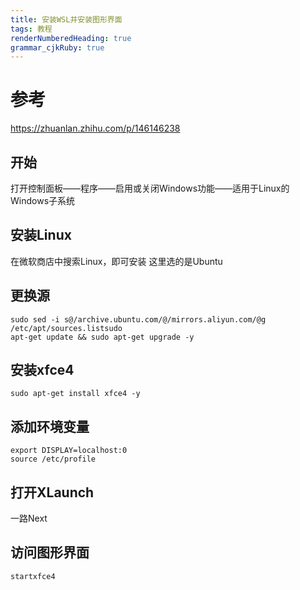 ```yaml
---
title: 安装WSL并安装图形界面
tags: 教程
renderNumberedHeading: true
grammar_cjkRuby: true
---
```


# 参考 #
https://zhuanlan.zhihu.com/p/146146238

## 开始 ##
打开控制面板——程序——启用或关闭Windows功能——适用于Linux的Windows子系统

## 安装Linux ##
在微软商店中搜索Linux，即可安装
这里选的是Ubuntu

## 更换源 ## 
<pre><code class="language-css">sudo sed -i s@/archive.ubuntu.com/@/mirrors.aliyun.com/@g /etc/apt/sources.listsudo 
apt-get update && sudo apt-get upgrade -y</code></pre>

## 安装xfce4 ##
<pre><code class="language-css">sudo apt-get install xfce4 -y</code></pre>

## 添加环境变量 ##
<pre><code class="language-css">export DISPLAY=localhost:0 
source /etc/profile</code></pre>

## 打开XLaunch ## 
一路Next

## 访问图形界面 ##
<pre><code class="language-css">startxfce4</code></pre>


